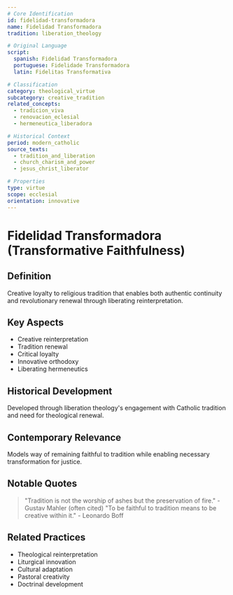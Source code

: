 ```yaml
---
# Core Identification
id: fidelidad-transformadora
name: Fidelidad Transformadora
tradition: liberation_theology

# Original Language
script:
  spanish: Fidelidad Transformadora
  portuguese: Fidelidade Transformadora
  latin: Fidelitas Transformativa

# Classification
category: theological_virtue
subcategory: creative_tradition
related_concepts:
  - tradicion_viva
  - renovacion_eclesial
  - hermeneutica_liberadora

# Historical Context
period: modern_catholic
source_texts:
  - tradition_and_liberation
  - church_charism_and_power
  - jesus_christ_liberator

# Properties
type: virtue
scope: ecclesial
orientation: innovative
---
```


# Fidelidad Transformadora (Transformative Faithfulness)

## Definition
Creative loyalty to religious tradition that enables both authentic continuity and revolutionary renewal through liberating reinterpretation.

## Key Aspects
- Creative reinterpretation
- Tradition renewal
- Critical loyalty
- Innovative orthodoxy
- Liberating hermeneutics

## Historical Development
Developed through liberation theology's engagement with Catholic tradition and need for theological renewal.

## Contemporary Relevance
Models way of remaining faithful to tradition while enabling necessary transformation for justice.

## Notable Quotes
> "Tradition is not the worship of ashes but the preservation of fire." - Gustav Mahler (often cited)
> "To be faithful to tradition means to be creative within it." - Leonardo Boff

## Related Practices
- Theological reinterpretation
- Liturgical innovation
- Cultural adaptation
- Pastoral creativity
- Doctrinal development